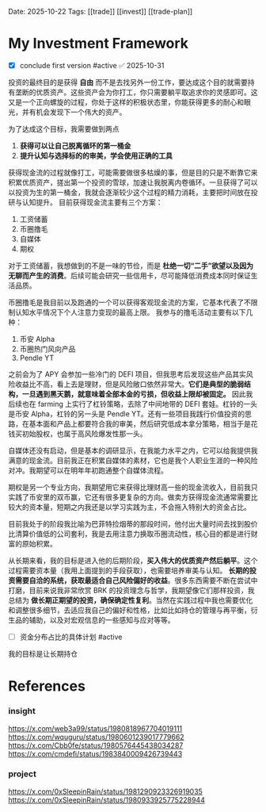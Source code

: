 Date: 2025-10-22
Tags: [[trade]] [[invest]] [[trade-plan]]
# My Investment Framework

- [x] conclude first version #active ✅ 2025-10-31

投资的最终目的是获得 **自由** 而不是去找另外一份工作，要达成这个目的就需要持有垄断的优质资产。这些资产会为你打工，你只需要躺平取追求你的灵感即可。这又是一个正向螺旋的过程，你处于这样的积极状态里，你能获得更多的耐心和眼光，并有机会发现下一个伟大的资产。

为了达成这个目标，我需要做到两点
1. **获得可以让自己脱离循环的第一桶金**
2. **提升认知与选择标的的审美，学会使用正确的工具**

获得现金流的过程就像打工，可能需要做很多枯燥的事，但是目的只是不断靠它来积累优质资产，搓出第一个投资的雪球，加速让我脱离内卷循环。一旦获得了可以以投资为生的第一桶金，我就会逐渐较少这个过程的精力消耗，主要把时间放在投研与认知提升。
目前获得现金流主要有三个方案：
1. 工资储蓄
2. 币圈撸毛
3. 自媒体
4. 期权

对于工资储蓄，我想做到的不是一味的节俭，而是 **杜绝一切“二手”欲望以及因为无聊而产生的消费**。后续可能会研究一些信用卡，尽可能降低消费成本同时保证生活品质。

币圈撸毛是我目前以及跑通的一个可以获得客观现金流的方案，它基本代表了不限制认知水平情况下个人注意力变现的最高上限。
我参与的撸毛活动主要有以下几种：
1. 币安 Alpha
2. 币圈热门风向产品
3. Pendle YT

之前会为了 APY 会参加一些冷门的 DEFI 项目，但我思考后发现这些产品其实风险收益比不高，看上去是理财，但是风险敞口依然非常大。**它们是典型的脆弱结构，一旦遇到黑天鹅，就意味着全部本金的亏损，但收益上限却被固定。**
因此我后续也在 farming 上实行了杠铃策略，去除了中间地带的 DEFI 套娃。杠铃的一头是币安 Alpha，杠铃的另一头是 Pendle YT。还有一些项目我践行价值投资的思路，在基本面和产品上都要符合我的审美，然后研究低成本拿分策略，相当于是花钱买初始股权，也属于高风险爆发性那一头。

自媒体还没有启动，但是基本的调研显示，在我能力水平之内，它可以给我提供我满意的现金流。目前我正在积累自媒体的素材，它也是我个人职业生涯的一种风险对冲。我期望可以在明年年初跑通整个自媒体流程。

期权是另一个专业方向，我期望用它来获得比理财高一些的现金流收入，目前我只实践了币安里的双币赢，它还有很多更复杂的方向。做卖方获得现金流通常需要比较大的资本量，短期之内我还是以学习实践为主，不会拖入特别大的资金占比。

目前我处于的阶段我比喻为巴菲特捡烟蒂的那段时间，他付出大量时间去找到股价比清算价值低的公司套利，我是去用注意力换取币圈流动性，核心目的都是进行财富的原始积累。

从长期来看，我的目标是进入他的后期阶段，**买入伟大的优质资产然后躺平**。这个过程需要资本量（我用上面提到的手段获取），也需要培养审美与认知。
**长期的投资需要自洽的系统，获取最适合自己风险偏好的收益**。很多东西需要不断在尝试中打磨，目前来说我非常欣赏 BRK 的投资理念与哲学，我期望像它们那样投资，我总结为 **做长期正期望的投资，确保确定性复利**。当然在实践过程中我也需要优化和调整很多细节，去适应我自己的偏好和性格，比如比如持仓的管理与再平衡，衍生品的辅助，以及对宏观信息的一些感知与应对等等。

- [ ] 资金分布占比的具体计划 #active 

我的目标是让长期持仓

# References
### insight
https://x.com/web3a99/status/1980818967704019111
https://x.com/wquguru/status/1980601239017779662
https://x.com/Cbb0fe/status/1980576445438034287
https://x.com/cmdefi/status/1983840009426739443
### project
https://x.com/0xSleepinRain/status/1981290923326919035
https://x.com/0xSleepinRain/status/1980933925775228944
